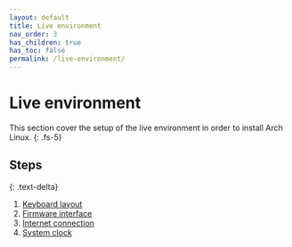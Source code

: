 ```yaml
---
layout: default
title: Live environment
nav_order: 3
has_children: true
has_toc: false
permalink: /live-environment/
---
```

  
# Live environment

This section cover the setup of the live environment in order to install Arch Linux.
{: .fs-5}

## Steps
{: .text-delta}

1. [Keyboard layout](/Andromeda/live-environment/keyboard-layout/)
1. [Firmware interface](/Andromeda/live-environment/firmware-interface/)
1. [Internet connection](/Andromeda/live-environment/internet-connection/)
1. [System clock](/Andromeda/live-environment/system-clock/)

